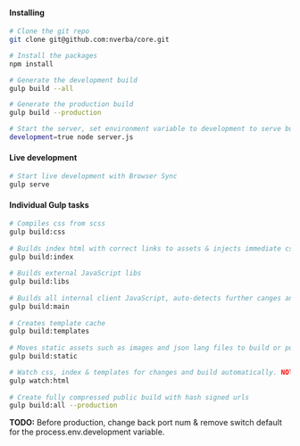 #### Installing
```bash
# Clone the git repo
git clone git@github.com:nverba/core.git

# Install the packages
npm install

# Generate the development build
gulp build --all

# Generate the production build
gulp build --production 

# Start the server, set environment variable to development to serve build folder
development=true node server.js
```

#### Live development

```bash
# Start live development with Browser Sync
gulp serve
```

#### Individual Gulp tasks

```bash
# Compiles css from scss
gulp build:css
		
# Builds index html with correct links to assets & injects immediate css for responsive loading
gulp build:index
		
# Builds external JavaScript libs
gulp build:libs
		
# Builds all internal client JavaScript, auto-detects further canges and builds with Watchify
gulp build:main
		
# Creates template cache
gulp build:templates
		
# Moves static assets such as images and json lang files to build or public folders
gulp build:static

# Watch css, index & templates for changes and build automatically. NOTE: Needs restart after adding new files
gulp watch:html
    
# Create fully compressed public build with hash signed urls
gulp build:all --production
```

__TODO:__ 
Before production, change back port num & remove switch default for the process.env.development variable.
